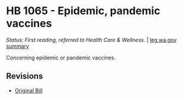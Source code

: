 # HB 1065 - Epidemic, pandemic vaccines
*Status: First reading, referred to Health Care & Wellness.* | [leg.wa.gov summary](https://app.leg.wa.gov/billsummary?BillNumber=1065&Year=2021)

Concerning epidemic or pandemic vaccines.

## Revisions
* [Original Bill](1/)